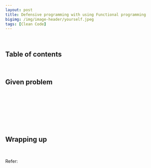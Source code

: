 ```yaml
---
layout: post
title: Defensive programming with using Functional programming
bigimg: /img/image-header/yourself.jpeg
tags: [Clean Code]
---
```




<br>

## Table of contents





<br>

## Given problem






<br>

## 






<br>

## 





<br>

## Wrapping up




<br>

Refer:

[]()

[]()

[]()

[]()

[]()
